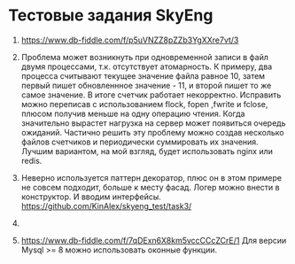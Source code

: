 # Тестовые задания SkyEng

1. https://www.db-fiddle.com/f/p5uVNZZ8pZZb3YgXXre7vt/3

2. Проблема может возникнуть при одновременной записи в файл двумя процессами, т.к. отсутствует атомарность. К примеру, два процесса считывают текущее значение файла равное 10, затем первый пишет обновленнное значение - 11, и второй пишет то же самое значение. В итоге счетчик работает некорректно.
Исправить можно переписав с использованием flock, fopen ,fwrite и fclose, плюсом получив меньше на одну операцию чтения.
Когда значительно вырастет нагрузка на сервер может появиться очередь ожиданий. Частично решить эту проблему можно создав несколько файлов счетчиков и периодически суммировать их значения. Лучшим вариантом, на мой взгляд, будет использовать nginx или redis.

3. Неверно используется паттерн декоратор, плюс он в этом примере не совсем подходит, больше к месту фасад. Логер можно внести в конструктор. И вводим интерфейсы.
https://github.com/KinAlex/skyeng_test/task3/

4. 

5. https://www.db-fiddle.com/f/7qDExn6X8km5vccCCcZCrE/1
Для версии Mysql >= 8 можно использовать оконные функции.
